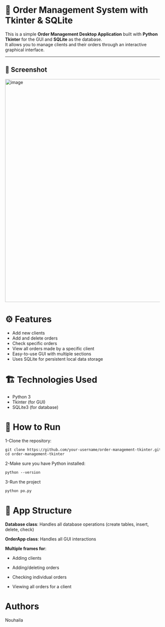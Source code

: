 # 🛒 Order Management System with Tkinter & SQLite

This is a simple **Order Management Desktop Application** built with **Python Tkinter** for the GUI and **SQLite** as the database.  
It allows you to manage clients and their orders through an interactive graphical interface.

---

## 📸 Screenshot



<img width="726" alt="image" src="https://github.com/user-attachments/assets/99a043e2-2cd0-460c-b259-942e78dcd62c" />

# ⚙️ Features
  - Add new clients
  - Add and delete orders
  - Check specific orders
  - View all orders made by a specific client
  - Easy-to-use GUI with multiple sections
  - Uses SQLite for persistent local data storage

# 🏗️ Technologies Used
- Python 3
- Tkinter (for GUI)
- SQLite3 (for database)

# 🚀 How to Run
1-Clone the repository:
```markdown
git clone https://github.com/your-username/order-management-tkinter.git
cd order-management-tkinter
```
2-Make sure you have Python installed:
```markdown
python --version
```
3-Run the project 
```markdown
python po.py
```

# 🧠 App Structure
**Database class**: Handles all database operations (create tables, insert, delete, check)

**OrderApp class**: Handles all GUI interactions

**Multiple frames for**:

  - Adding clients
  
  - Adding/deleting orders
  
  - Checking individual orders
  
  - Viewing all orders for a client

# Authors 
Nouhaila 
